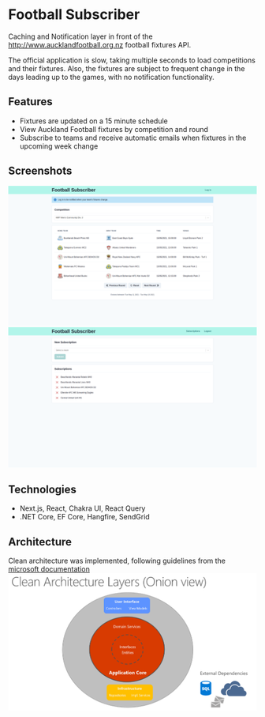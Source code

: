 # Football Subscriber

Caching and Notification layer in front of the http://www.aucklandfootball.org.nz football fixtures API.

The official application is slow, taking multiple seconds to load competitions and their fixtures. Also, the fixtures are subject to frequent change in the days leading up to the games, with no notification functionality.

## Features

- Fixtures are updated on a 15 minute schedule
- View Auckland Football fixtures by competition and round
- Subscribe to teams and receive automatic emails when fixtures in the upcoming week change

## Screenshots

![home](docs/images/home.png)
![subscriptions](docs/images/subscriptions.png)

## Technologies

- Next.js, React, Chakra UI, React Query
- .NET Core, EF Core, Hangfire, SendGrid

## Architecture

Clean architecture was implemented, following guidelines from the [microsoft documentation](https://docs.microsoft.com/en-us/dotnet/architecture/modern-web-apps-azure/common-web-application-architectures)
![clean_architecture](docs/images/clean_architecture.png)
